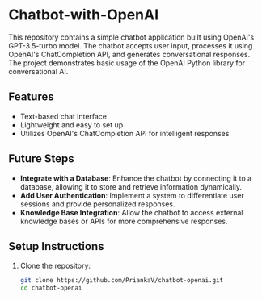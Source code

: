 # **Chatbot-with-OpenAI**
This repository contains a simple chatbot application built using OpenAI's GPT-3.5-turbo model. The chatbot accepts user input, processes it using OpenAI's ChatCompletion API, and generates conversational responses. The project demonstrates basic usage of the OpenAI Python library for conversational AI.
## Features
- Text-based chat interface
- Lightweight and easy to set up
- Utilizes OpenAI's ChatCompletion API for intelligent responses

## Future Steps
- **Integrate with a Database**: Enhance the chatbot by connecting it to a database, allowing it to store and retrieve information dynamically.
- **Add User Authentication**: Implement a system to differentiate user sessions and provide personalized responses.
- **Knowledge Base Integration**: Allow the chatbot to access external knowledge bases or APIs for more comprehensive responses.

## Setup Instructions
1. Clone the repository:
   ```bash
   git clone https://github.com/PriankaV/chatbot-openai.git
   cd chatbot-openai
